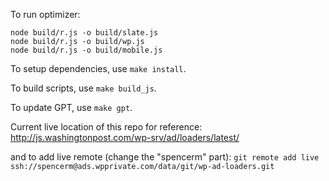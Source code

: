 To run optimizer:

    node build/r.js -o build/slate.js
    node build/r.js -o build/wp.js
    node build/r.js -o build/mobile.js

To setup dependencies, use `make install`.

To build scripts, use `make build_js`.

To update GPT, use `make gpt`.

Current live location of this repo for reference:
http://js.washingtonpost.com/wp-srv/ad/loaders/latest/

and to add live remote (change the "spencerm" part):
`git remote add live ssh://spencerm@ads.wpprivate.com/data/git/wp-ad-loaders.git`